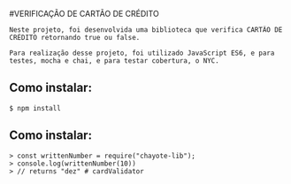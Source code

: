 #VERIFICAÇÃO DE CARTÃO DE CRÉDITO

    Neste projeto, foi desenvolvida uma biblioteca que verifica CARTÃO DE CRÉDITO retornando true ou false. 

    Para realização desse projeto, foi utilizado JavaScript ES6, e para testes, mocha e chai, e para testar cobertura, o NYC. 


  ## **Como instalar:** 
   
   `$ npm install `

  ## **Como instalar:** 

    > const writtenNumber = require("chayote-lib");
    > console.log(writtenNumber(10))
    > // returns "dez" # cardValidator
